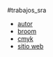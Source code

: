  #trabajos_sra
* [autor](https://lauraestevan48.github.io/autor/)
* [broom](https://lauraestevan48.github.io/broom/)
* [cmyk](https://lauraestevan48.github.io/cmyk/)
* [sitio web](https://lauraestevan48.github.io/sitio-web/)
